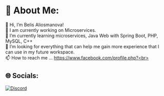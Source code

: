 # 💫 About Me:
👋 Hi, I’m Belis Aliosmanova!<br>🔭 I am currently working on Microservices.<br>🌱 I’m currently learning microservices, Java Web with Spring Boot, PHP, MySQL, C++<br>💞️ I’m looking for everything that can help me gain more experience that I can use in my future workspace.<br>📫 How to reach me ... https://www.facebook.com/profile.php?<br>


## 🌐 Socials:
[![Discord](https://img.shields.io/badge/Discord-%237289DA.svg?logo=discord&logoColor=white)](https://discord.gg/belka6#0036)
